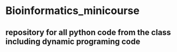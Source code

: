 # Bioinformatics_minicourse
## repository for all python code from the class including dynamic programing code
